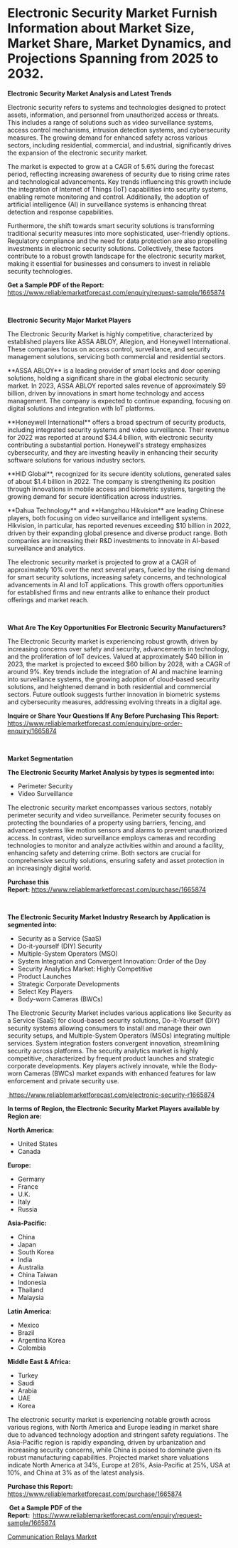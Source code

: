 <p><h1>Electronic Security Market Furnish Information about Market Size, Market Share, Market Dynamics, and Projections Spanning from 2025 to 2032.</h1></p><p><strong>Electronic Security Market Analysis and Latest Trends</strong></p>
<p><p>Electronic security refers to systems and technologies designed to protect assets, information, and personnel from unauthorized access or threats. This includes a range of solutions such as video surveillance systems, access control mechanisms, intrusion detection systems, and cybersecurity measures. The growing demand for enhanced safety across various sectors, including residential, commercial, and industrial, significantly drives the expansion of the electronic security market.</p><p>The market is expected to grow at a CAGR of 5.6% during the forecast period, reflecting increasing awareness of security due to rising crime rates and technological advancements. Key trends influencing this growth include the integration of Internet of Things (IoT) capabilities into security systems, enabling remote monitoring and control. Additionally, the adoption of artificial intelligence (AI) in surveillance systems is enhancing threat detection and response capabilities.</p><p>Furthermore, the shift towards smart security solutions is transforming traditional security measures into more sophisticated, user-friendly options. Regulatory compliance and the need for data protection are also propelling investments in electronic security solutions. Collectively, these factors contribute to a robust growth landscape for the electronic security market, making it essential for businesses and consumers to invest in reliable security technologies.</p></p>
<p><strong>Get a Sample PDF of the Report:&nbsp;</strong> <a href="https://www.reliablemarketforecast.com/enquiry/request-sample/1665874?utm_campaign=1834&utm_medium=2&utm_source=Github&utm_content=ia&utm_term=15022025&utm_id=electronic-security">https://www.reliablemarketforecast.com/enquiry/request-sample/1665874</a></p>
<p>&nbsp;</p>
<p><strong>Electronic Security Major Market Players</strong></p>
<p><p>The Electronic Security Market is highly competitive, characterized by established players like ASSA ABLOY, Allegion, and Honeywell International. These companies focus on access control, surveillance, and security management solutions, servicing both commercial and residential sectors.</p><p>**ASSA ABLOY** is a leading provider of smart locks and door opening solutions, holding a significant share in the global electronic security market. In 2023, ASSA ABLOY reported sales revenue of approximately $9 billion, driven by innovations in smart home technology and access management. The company is expected to continue expanding, focusing on digital solutions and integration with IoT platforms.</p><p>**Honeywell International** offers a broad spectrum of security products, including integrated security systems and video surveillance. Their revenue for 2022 was reported at around $34.4 billion, with electronic security contributing a substantial portion. Honeywell's strategy emphasizes cybersecurity, and they are investing heavily in enhancing their security software solutions for various industry sectors.</p><p>**HID Global**, recognized for its secure identity solutions, generated sales of about $1.4 billion in 2022. The company is strengthening its position through innovations in mobile access and biometric systems, targeting the growing demand for secure identification across industries.</p><p>**Dahua Technology** and **Hangzhou Hikvision** are leading Chinese players, both focusing on video surveillance and intelligent systems. Hikvision, in particular, has reported revenues exceeding $10 billion in 2022, driven by their expanding global presence and diverse product range. Both companies are increasing their R&D investments to innovate in AI-based surveillance and analytics.</p><p>The electronic security market is projected to grow at a CAGR of approximately 10% over the next several years, fueled by the rising demand for smart security solutions, increasing safety concerns, and technological advancements in AI and IoT applications. This growth offers opportunities for established firms and new entrants alike to enhance their product offerings and market reach.</p></p>
<p>&nbsp;</p>
<p><strong>What Are The Key Opportunities For Electronic Security Manufacturers?</strong></p>
<p><p>The Electronic Security market is experiencing robust growth, driven by increasing concerns over safety and security, advancements in technology, and the proliferation of IoT devices. Valued at approximately $40 billion in 2023, the market is projected to exceed $60 billion by 2028, with a CAGR of around 9%. Key trends include the integration of AI and machine learning into surveillance systems, the growing adoption of cloud-based security solutions, and heightened demand in both residential and commercial sectors. Future outlook suggests further innovation in biometric systems and cybersecurity measures, addressing evolving threats in a digital age.</p></p>
<p><strong>Inquire or Share Your Questions If Any Before Purchasing This Report:</strong> <a href="https://www.reliablemarketforecast.com/enquiry/pre-order-enquiry/1665874?utm_campaign=1834&utm_medium=2&utm_source=Github&utm_content=ia&utm_term=15022025&utm_id=electronic-security">https://www.reliablemarketforecast.com/enquiry/pre-order-enquiry/1665874</a></p>
<p>&nbsp;</p>
<p><strong>Market Segmentation</strong></p>
<p><strong>The Electronic Security Market Analysis by types is segmented into:</strong></p>
<p><ul><li>Perimeter Security</li><li>Video Surveillance</li></ul></p>
<p><p>The electronic security market encompasses various sectors, notably perimeter security and video surveillance. Perimeter security focuses on protecting the boundaries of a property using barriers, fencing, and advanced systems like motion sensors and alarms to prevent unauthorized access. In contrast, video surveillance employs cameras and recording technologies to monitor and analyze activities within and around a facility, enhancing safety and deterring crime. Both sectors are crucial for comprehensive security solutions, ensuring safety and asset protection in an increasingly digital world.</p></p>
<p><strong>Purchase this Report:&nbsp;</strong><a href="https://www.reliablemarketforecast.com/purchase/1665874?utm_campaign=1834&utm_medium=2&utm_source=Github&utm_content=ia&utm_term=15022025&utm_id=electronic-security">https://www.reliablemarketforecast.com/purchase/1665874</a></p>
<p>&nbsp;</p>
<p><strong>The Electronic Security Market Industry Research by Application is segmented into:</strong></p>
<p><ul><li>Security as a Service (SaaS)</li><li>Do-it-yourself (DIY) Security</li><li>Multiple-System Operators (MSO)</li><li>System Integration and Convergent Innovation: Order of the Day</li><li>Security Analytics Market: Highly Competitive</li><li>Product Launches</li><li>Strategic Corporate Developments</li><li>Select Key Players</li><li>Body-worn Cameras (BWCs)</li></ul></p>
<p><p>The Electronic Security Market includes various applications like Security as a Service (SaaS) for cloud-based security solutions, Do-it-Yourself (DIY) security systems allowing consumers to install and manage their own security setups, and Multiple-System Operators (MSOs) integrating multiple services. System integration fosters convergent innovation, streamlining security across platforms. The security analytics market is highly competitive, characterized by frequent product launches and strategic corporate developments. Key players actively innovate, while the Body-worn Cameras (BWCs) market expands with enhanced features for law enforcement and private security use.</p></p>
<p><a href="https://www.reliablemarketforecast.com/electronic-security-r1665874?utm_campaign=1834&utm_medium=2&utm_source=Github&utm_content=ia&utm_term=15022025&utm_id=electronic-security">&nbsp;https://www.reliablemarketforecast.com/electronic-security-r1665874</a></p>
<p><strong>In terms of Region, the Electronic Security Market Players available by Region are:</strong></p>
<p>
    <p> <strong> North America: </strong>
        <ul>
            <li>United States</li>
            <li>Canada</li>
        </ul>
        </p> 
    <p> <strong> Europe: </strong>
        <ul>
            <li>Germany</li>
            <li>France</li>
            <li>U.K.</li>
            <li>Italy</li>
            <li>Russia</li>
        </ul>
        </p> 
    <p> <strong> Asia-Pacific: </strong>
        <ul>
            <li>China</li>
            <li>Japan</li>
            <li>South Korea</li>
            <li>India</li>
            <li>Australia</li>
            <li>China Taiwan</li>
            <li>Indonesia</li>
            <li>Thailand</li>
            <li>Malaysia</li>
        </ul>
        </p> 
    <p> <strong> Latin America: </strong>
        <ul>
            <li>Mexico</li>
            <li>Brazil</li>
            <li>Argentina Korea</li>
            <li>Colombia</li>
        </ul>
        </p> 
    <p> <strong> Middle East & Africa: </strong>
        <ul>
            <li>Turkey</li>
            <li>Saudi</li>
            <li>Arabia</li>
            <li>UAE</li>
            <li>Korea</li>
        </ul>
    </p>
    </p>
<p><p>The electronic security market is experiencing notable growth across various regions, with North America and Europe leading in market share due to advanced technology adoption and stringent safety regulations. The Asia-Pacific region is rapidly expanding, driven by urbanization and increasing security concerns, while China is poised to dominate given its robust manufacturing capabilities. Projected market share valuations indicate North America at 34%, Europe at 28%, Asia-Pacific at 25%, USA at 10%, and China at 3% as of the latest analysis.</p></p>
<p><strong>Purchase this Report: </strong><a href="https://www.reliablemarketforecast.com/purchase/1665874?utm_campaign=1834&utm_medium=2&utm_source=Github&utm_content=ia&utm_term=15022025&utm_id=electronic-security">https://www.reliablemarketforecast.com/purchase/1665874</a></p>
<p>&nbsp;<strong>Get a Sample PDF of the Report:&nbsp;&nbsp;</strong><a href="https://www.reliablemarketforecast.com/enquiry/request-sample/1665874?utm_campaign=1834&utm_medium=2&utm_source=Github&utm_content=ia&utm_term=15022025&utm_id=electronic-security">https://www.reliablemarketforecast.com/enquiry/request-sample/1665874</a></p>
<p><strong></strong></p>
<p><p><a href="https://github.com/ashepherd82/Market-Research-Report-List-7/blob/main/communication-relays-market.md?utm_campaign=1834&utm_medium=2&utm_source=Github&utm_content=ia&utm_term=15022025&utm_id=electronic-security">Communication Relays Market</a></p></p>